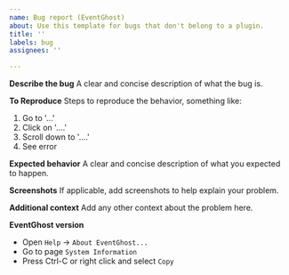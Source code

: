 ```yaml
---
name: Bug report (EventGhost)
about: Use this template for bugs that don't belong to a plugin.
title: ''
labels: bug
assignees: ''

---
```


**Describe the bug**
A clear and concise description of what the bug is.

**To Reproduce**
Steps to reproduce the behavior, something like:
1. Go to '...'
2. Click on '....'
3. Scroll down to '....'
4. See error

**Expected behavior**
A clear and concise description of what you expected to happen.

**Screenshots**
If applicable, add screenshots to help explain your problem.

**Additional context**
Add any other context about the problem here.

**EventGhost version**
- Open `Help` -> `About EventGhost...`
- Go to page `System Information`
- Press Ctrl-C or right click and select `Copy`
